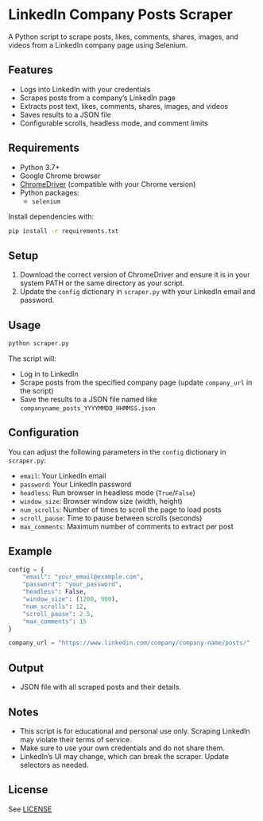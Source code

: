 # LinkedIn Company Posts Scraper

A Python script to scrape posts, likes, comments, shares, images, and videos from a LinkedIn company page using Selenium.

## Features

- Logs into LinkedIn with your credentials
- Scrapes posts from a company’s LinkedIn page
- Extracts post text, likes, comments, shares, images, and videos
- Saves results to a JSON file
- Configurable scrolls, headless mode, and comment limits

## Requirements

- Python 3.7+
- Google Chrome browser
- [ChromeDriver](https://sites.google.com/chromium.org/driver/) (compatible with your Chrome version)
- Python packages:
  - `selenium`

Install dependencies with:

```bash
pip install -r requirements.txt
```

## Setup

1. Download the correct version of ChromeDriver and ensure it is in your system PATH or the same directory as your script.
2. Update the `config` dictionary in `scraper.py` with your LinkedIn email and password.

## Usage

```bash
python scraper.py
```

The script will:

- Log in to LinkedIn
- Scrape posts from the specified company page (update `company_url` in the script)
- Save the results to a JSON file named like `companyname_posts_YYYYMMDD_HHMMSS.json`

## Configuration

You can adjust the following parameters in the `config` dictionary in `scraper.py`:

- `email`: Your LinkedIn email
- `password`: Your LinkedIn password
- `headless`: Run browser in headless mode (`True`/`False`)
- `window_size`: Browser window size (width, height)
- `num_scrolls`: Number of times to scroll the page to load posts
- `scroll_pause`: Time to pause between scrolls (seconds)
- `max_comments`: Maximum number of comments to extract per post

## Example

```python
config = {
    "email": "your_email@example.com",
    "password": "your_password",
    "headless": False,
    "window_size": (1200, 900),
    "num_scrolls": 12,
    "scroll_pause": 2.5,
    "max_comments": 15
}

company_url = "https://www.linkedin.com/company/company-name/posts/"
```

## Output

- JSON file with all scraped posts and their details.

## Notes

- This script is for educational and personal use only. Scraping LinkedIn may violate their terms of service.
- Make sure to use your own credentials and do not share them.
- LinkedIn’s UI may change, which can break the scraper. Update selectors as needed.

## License

See [LICENSE](LICENSE)